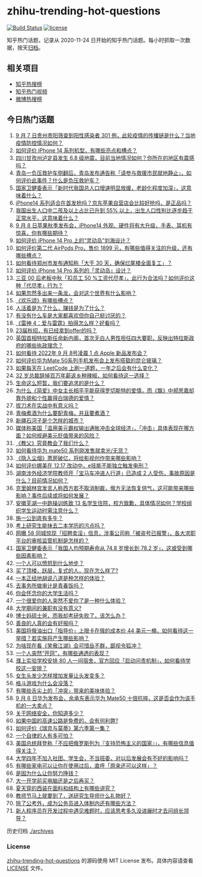 # zhihu-trending-hot-questions

[![Build Status](https://github.com/justjavac/zhihu-trending-hot-questions/workflows/ci/badge.svg?branch=master)](https://github.com/justjavac/zhihu-trending-hot-questions/actions)
[![license](https://img.shields.io/github/license/justjavac/zhihu-trending-hot-questions)](https://github.com/justjavac/zhihu-trending-hot-questions/blob/master/LICENSE)

知乎热门话题，记录从 2020-11-24 日开始的知乎热门话题。每小时抓取一次数据，按天[归档](./archives)。

## 相关项目

- [知乎热搜榜](https://github.com/justjavac/zhihu-trending-top-search)
- [知乎热门视频](https://github.com/justjavac/zhihu-trending-hot-video)
- [微博热搜榜](https://github.com/justjavac/weibo-trending-hot-search)

## 今日热门话题

<!-- BEGIN -->
<!-- 最后更新时间 Thu Sep 08 2022 06:13:30 GMT+0800 (China Standard Time) -->

1. [9 月 7 日贵州贵阳筛查到阳性感染者 301 例，此轮疫情的传播链是什么？当地疫情防控情况如何？](https://www.zhihu.com/question/552282566)
1. [如何评价 iPhone 14 系列机型，有哪些亮点和槽点？](https://www.zhihu.com/question/552350316)
1. [四川甘孜州泸定县发生 6.8 级地震，目前当地情况如何？你所在的地区有震感吗？](https://www.zhihu.com/question/551889682)
1. [青岛一负压救护车侧翻后，青岛发布通告称「请参与救援市民就地静止」，如何评价此事件？什么是负压救护车？](https://www.zhihu.com/question/552224209)
1. [国家卫健委表示「新时代我国总人口增速明显放缓，老龄化程度加深」，这意味着什么？](https://www.zhihu.com/question/552292908)
1. [iPhone14 系列适合在⾸发抢吗？京东苹果自营店会比较好抢吗，是正品吗？](https://www.zhihu.com/question/552287602)
1. [我国出生人口中二孩及以上占比已升到 55% 以上，出生人口性别比逐步趋于正常水平，这意味着什么？](https://www.zhihu.com/question/552294680)
1. [9 月 8 日苹果秋季发布会，iPhone14 外观、硬件将有大升级，手表、耳机有惊喜，你有哪些期待？](https://www.zhihu.com/question/552324376)
1. [如何评价 iPhone 14 Pro 上的“灵动岛”刘海设计？](https://www.zhihu.com/question/552350946)
1. [如何评价第二代 AirPods Pro，售价 1899 元，有哪些值得关注的升级，还有哪些槽点？](https://www.zhihu.com/question/552350088)
1. [如何看待郑州市发布通知称「大干 30 天，确保烂尾楼全面复工」？](https://www.zhihu.com/question/552289523)
1. [如何评价 iPhone 14 Pro 系列的「灵动岛」设计？](https://www.zhihu.com/question/552351739)
1. [三亚 00 后老板中秋「扣员工 50 %工资代尽孝」，此行为合法吗？如何评价这种「代尽孝」行为？](https://www.zhihu.com/question/552283333)
1. [如果忽然多出来一条龙，会对这个世界有什么影响？](https://www.zhihu.com/question/550396354)
1. [《欢乐颂》有哪些槽点？](https://www.zhihu.com/question/44006965)
1. [人活着是为了什么，赚钱是为了什么？](https://www.zhihu.com/question/551978000)
1. [有没有什么车是大家都喜欢但你自己挺讨厌的？](https://www.zhihu.com/question/538271377)
1. [《雷神 4：爱与雷霆》拍得怎么样？好看吗？](https://www.zhihu.com/question/542172602)
1. [23届秋招，有已经拿到offer的吗？](https://www.zhihu.com/question/547550993)
1. [英国首相特拉斯任命新内阁，首次无白人男性担任四大要职，反映出特拉斯政府的哪些执政理念？](https://www.zhihu.com/question/552194017)
1. [如何看待 2022年 9 月 8号凌晨 1 点 Apple 新品发布会？](https://www.zhihu.com/question/549854443)
1. [如何评价华为Mate 50系列手机发布会上发布搭载的昆仑玻璃？](https://www.zhihu.com/question/552053294)
1. [如果每天在 LeetCode 上刷一道题，一年之后会有什么变化？](https://www.zhihu.com/question/317046234)
1. [32 岁总裁辞掉百万年薪返乡种辣椒，如何看待这一选择？](https://www.zhihu.com/question/552126764)
1. [生命这么短暂，我们要追求的是什么？](https://www.zhihu.com/question/550533242)
1. [为什么《简爱》中女主长相平平能获得罗切斯特的爱情，而《飘》中郝思嘉却靠外貌和个性赢得白瑞德的爱情？](https://www.zhihu.com/question/489540677)
1. [拔刀术在实战中有意义吗？](https://www.zhihu.com/question/551481470)
1. [青梅煮酒为什么要配青梅，并且要煮酒？](https://www.zhihu.com/question/27187643)
1. [新疆石河子是个怎样的城市？](https://www.zhihu.com/question/267191270)
1. [媒体称美国「滥用美元霸权输出通胀冲击全球经济」，「冲击」具体表现在哪方面？如何规避美元贬值带来的风险？](https://www.zhihu.com/question/552254074)
1. [《教父》究竟教会了我们什么？](https://www.zhihu.com/question/354147347)
1. [如何看待华为 mate50 系列刚发售就卖光/无货？](https://www.zhihu.com/question/552115492)
1. [《隐入尘烟》票房破亿，将给影视创作带来哪些影响？](https://www.zhihu.com/question/552184324)
1. [如何评价娜美在 12.17 改动中，e技能不能独立触发电刑？](https://www.zhihu.com/question/551970883)
1. [湖南涉外经济学院教师开「宝马车冲进人行道」已造成 2 人受伤，事故原因是什么？目前情况如何？](https://www.zhihu.com/question/552278958)
1. [克里姆林宫发言人称西方若不取消制裁，俄方无法恢复供气，这可能带来哪些影响？事件后续或将如何发展？](https://www.zhihu.com/question/552118083)
1. [安徽芜湖一中跑操训练致 13 名学生住院，校方致歉，具体情况如何？学校组织学生运动时需注意什么？](https://www.zhihu.com/question/552283398)
1. [施一公到底有多牛？](https://www.zhihu.com/question/36553777)
1. [考上研究生能抹去二本学历的污点吗？](https://www.zhihu.com/question/544383516)
1. [网曝 58 同城惊现「招聘卖淫」信息，涉事公司称「被盗号已报警」，各大求职平台的审核监管机制是怎样的？](https://www.zhihu.com/question/552179576)
1. [国家卫健委表示「我国人均预期寿命从 74.8 岁增长到 78.2 岁」，这或受到哪些因素影响？](https://www.zhihu.com/question/552276242)
1. [一个人可以愤怒到什么地步？](https://www.zhihu.com/question/266544124)
1. [买了顶楼，跃层，复式的人，现在怎么样了?](https://www.zhihu.com/question/356667767)
1. [一本正经地胡说八道是种怎样的体验？](https://www.zhihu.com/question/29632076)
1. [去事务所做审计是青春饭吗？](https://www.zhihu.com/question/552016402)
1. [你会怀念你的大学生活吗？](https://www.zhihu.com/question/551922857)
1. [一个很爱你的人突然不爱你了是一种什么体验？](https://www.zhihu.com/question/31500082)
1. [大学期间的兼职有没有意义?](https://www.zhihu.com/question/318967521)
1. [博士妈硕士爸，而我却考研失败了，该怎么办？](https://www.zhihu.com/question/541921902)
1. [善良的人真的会有好报吗？](https://www.zhihu.com/question/285153292)
1. [美国将俄油出口「指导价」上限卡在俄的成本价 44 美元一桶，如何看待这一举措？若实施将产生哪些影响？](https://www.zhihu.com/question/552187905)
1. [为啥现在看《笑傲江湖》会可惜岳不群，鄙视令狐冲？](https://www.zhihu.com/question/419837716)
1. [一个人突然“开窍”，有哪些通透的表现？](https://www.zhihu.com/question/550025612)
1. [濮上实验学校安排 80 人一间宿舍，官方回应「启动问责机制」，如何看待学校这一安排？](https://www.zhihu.com/question/552092710)
1. [女生头发少怎样增加发量让头发变多？](https://www.zhihu.com/question/61478372)
1. [格斗游戏为什么会没落？](https://www.zhihu.com/question/28628114)
1. [有哪些舌尖上的「冲突」带来的美味体验？](https://www.zhihu.com/question/552001371)
1. [9 月 6 日华为发布会，余承东表示华为 Mate50 十倍抗摔，这是否会作为该手机的一大卖点？](https://www.zhihu.com/question/552046163)
1. [关于网络安全，你知道多少？](https://www.zhihu.com/question/549506169)
1. [如果中国的高速公路是免费的，会有何利弊?](https://www.zhihu.com/question/47727970)
1. [如何评价《瑞克与莫蒂》第六季第一集？](https://www.zhihu.com/question/551887399)
1. [一个自律的人有多可怕？](https://www.zhihu.com/question/304924099)
1. [美国总统拜登称「不应把俄罗斯列为『支持恐怖主义的国家』」，有哪些信息值得关注？](https://www.zhihu.com/question/552057007)
1. [大学四年不加入社团、学生会，不当班委，对以后发展会有不好的影响吗？](https://www.zhihu.com/question/295936624)
1. [有哪些家电可以让你在使用过后，直呼「原来还可以这样」？](https://www.zhihu.com/question/487422866)
1. [是因为什么让你努力挣钱？](https://www.zhihu.com/question/548625968)
1. [大一开学前买电脑还是之后再买？](https://www.zhihu.com/question/552224984)
1. [夏天穿的西装在面料和结构上有哪些讲究？](https://www.zhihu.com/question/21466815)
1. [教师节马上就要到了，送研究生导师什么礼物好？](https://www.zhihu.com/question/484944917)
1. [除了公考外，成为公务员进入体制内还有哪些方法？](https://www.zhihu.com/question/394823722)
1. [新人程序员在开发过程中遇见难题时，应该思考多久没进展时才去问组长领导？](https://www.zhihu.com/question/546505503)

<!-- END -->

历史归档 [./archives](./archives)

### License

[zhihu-trending-hot-questions](https://github.com/justjavac/zhihu-trending-hot-questions)
的源码使用 MIT License 发布。具体内容请查看 [LICENSE](./LICENSE) 文件。
